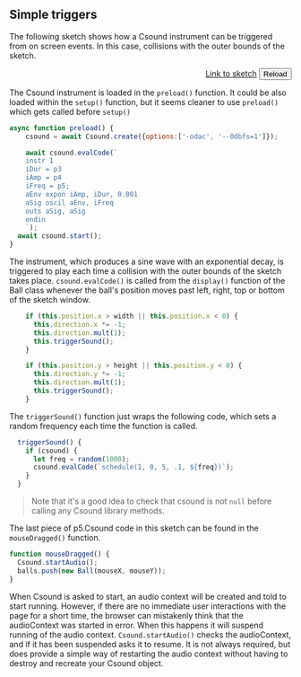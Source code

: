 
## Simple triggers

The following sketch shows how a Csound instrument can be triggered from on screen events. In this case, collisions with the outer bounds of the sketch. 

[](/simple_triggers/index.html ':include :type=iframe width=800px height=400px frameBorder=0 scrolling="no"')
<p align="right">
<a href="https://github.com/rorywalsh/p5.Csound/blob/master/docs/examples/simple_triggers/sketch.js" target="_blank">Link to sketch</a>    <button class="button" onclick="reloadPage()">Reload</button>
</p>

The Csound instrument is loaded in the `preload()` function. It could be also loaded within the `setup()` function, but it seems cleaner to use `preload()` which gets called before `setup()` 

```js
async function preload() {
    csound = await Csound.create({options:['-odac', '--0dbfs=1']});

    await csound.evalCode(`
    instr 1
    iDur = p3
    iAmp = p4
    iFreq = p5;
    aEnv expon iAmp, iDur, 0.001
    aSig oscil aEnv, iFreq
    outs aSig, aSig
    endin
    `);
  await csound.start();
}
```

The instrument, which produces a sine wave with an exponential decay, is triggered to play each time a collision with the outer bounds of the sketch takes place. `csound.evalCode()` is called from the `display()` function of the Ball class whenever the ball's position moves past left, right, top or bottom of the sketch window.

```js
    if (this.position.x > width || this.position.x < 0) {
      this.direction.x *= -1;
      this.direction.mult(1);
      this.triggerSound();
    }

    if (this.position.y > height || this.position.y < 0) {
      this.direction.y *= -1;
      this.direction.mult(1);
      this.triggerSound();
    }
```

The `triggerSound()` function just wraps the following code, which sets a random frequency each time the function is called. 

```js
  triggerSound() {
    if (csound) {
      let freq = random(1000);
      csound.evalCode(`schedule(1, 0, 5, .1, ${freq})`);
    }
  }
```

> Note that it's a good idea to check that csound is not `null` before calling any Csound library methods. 

The last piece of p5.Csound code in this sketch can be found in the `mouseDragged()` function.
```js
function mouseDragged() {
  Csound.startAudio();
  balls.push(new Ball(mouseX, mouseY));
}
```

When Csound is asked to start, an audio context will be created and told to start running. However, if there are no immediate user interactions with the page for a short time, the browser can mistakenly think that the audioContext was started in error. When this happens it will suspend running of the audio context. `Csound.startAudio()` checks the audioContext, and if it has been suspended asks it to resume. It is not always required, but does provide a simple way of restarting the audio context without having to destroy and recreate your Csound object.